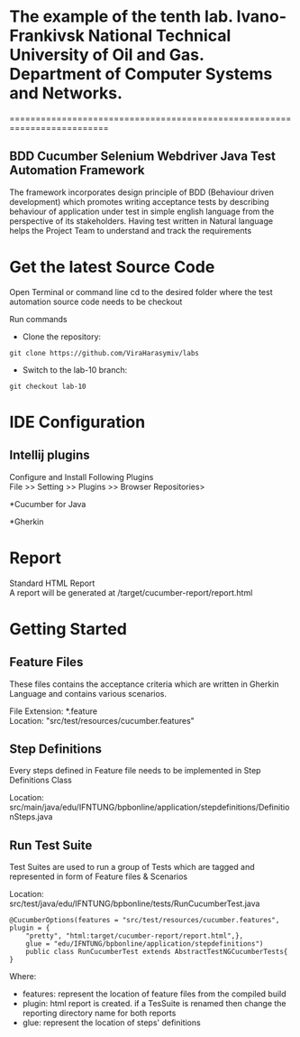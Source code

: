 # The example of the tenth lab. Ivano-Frankivsk National Technical University of Oil and Gas. Department of Computer Systems and Networks.

=========================================================================

## BDD Cucumber Selenium Webdriver Java Test Automation Framework

The framework incorporates design principle of BDD (Behaviour driven development) which promotes
writing acceptance tests by describing behaviour of application under test in simple english language from
the perspective of its stakeholders.
Having test written in Natural language helps the Project Team to understand and track the requirements


Get the latest Source Code
===========================
Open Terminal or command line
cd to the desired folder where the test automation source code needs to be checkout

Run commands
- Clone the repository:
```shell
git clone https://github.com/ViraHarasymiv/labs
```
- Switch to the lab-10 branch:
```shell
git checkout lab-10
```

IDE Configuration
==================
Intellij plugins
----------------
Configure and Install Following Plugins  
File >> Setting >> Plugins >> Browser Repositories>

*Cucumber for Java

*Gherkin

Report
======

Standard HTML Report  
A report will be generated at /target/cucumber-report/report.html

Getting Started
===========================


Feature Files
-------------------------------------------------------------------
These files contains the acceptance criteria which are written in Gherkin Language and contains various scenarios.

File Extension:  *.feature    
Location: "src/test/resources/cucumber.features"

Step Definitions
--------------------------------------------------------------------
Every steps defined in Feature file needs to be implemented in Step Definitions Class

Location: src/main/java/edu/IFNTUNG/bpbonline/application/stepdefinitions/DefinitionSteps.java

Run Test Suite
--------------------------------------------------------------------
Test Suites are used to run a group of Tests which are tagged and represented in form of Feature files & Scenarios

Location: src/test/java/edu/IFNTUNG/bpbonline/tests/RunCucumberTest.java


    @CucumberOptions(features = "src/test/resources/cucumber.features", plugin = {
        "pretty", "html:target/cucumber-report/report.html",},
        glue = "edu/IFNTUNG/bpbonline/application/stepdefinitions")
        public class RunCucumberTest extends AbstractTestNGCucumberTests{
    }


Where: 
- features: represent the location of feature files from the compiled build   
- plugin: html report is created. if a TesSuite is renamed then change the reporting directory name for both reports
- glue: represent the location of steps' definitions



  

